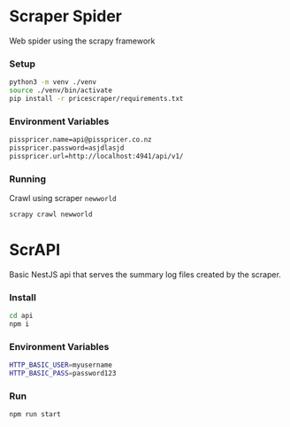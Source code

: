 # Scraper Spider
Web spider using the scrapy framework
### Setup
```bash
python3 -m venv ./venv
source ./venv/bin/activate
pip install -r pricescraper/requirements.txt
```

### Environment Variables
```bash
pisspricer.name=api@pisspricer.co.nz
pisspricer.password=asjdlasjd
pisspricer.url=http://localhost:4941/api/v1/
```

### Running
Crawl using scraper `newworld`
```bash
scrapy crawl newworld
```

# ScrAPI
Basic NestJS api that serves the summary log files created by the scraper.
### Install
```bash
cd api
npm i
```

### Environment Variables
```bash
HTTP_BASIC_USER=myusername
HTTP_BASIC_PASS=password123
```

### Run
```bash
npm run start
```


